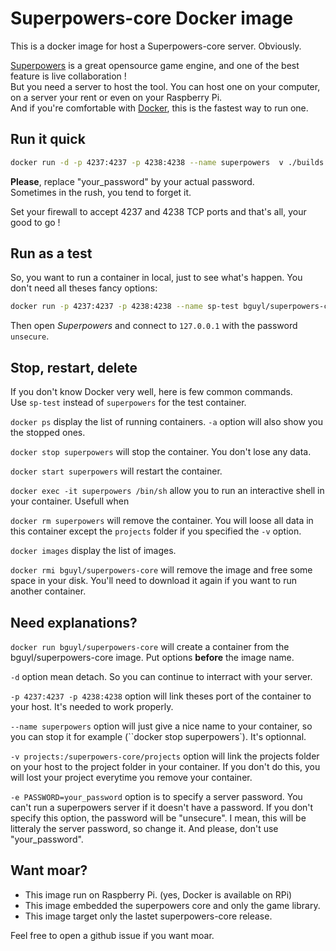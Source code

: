 # Superpowers-core Docker image

This is a docker image for host a Superpowers-core server. Obviously.

[Superpowers](http://superpowers-html5.com) is a great opensource game engine, and one of the best feature is live collaboration !  
But you need a server to host the tool. You can host one on your computer, on a server your rent or even on your Raspberry Pi.  
And if you're comfortable with [Docker](https://docker.com), this is the fastest way to run one.

## Run it quick

```bash
docker run -d -p 4237:4237 -p 4238:4238 --name superpowers  v ./builds:/superpowers-core/builds -v projects:/superpowers-core/projects -e PASSWORD=your_password bguyl/superpowers-core
```

**Please**, replace "your_password" by your actual password.  
Sometimes in the rush, you tend to forget it.

Set your firewall to accept 4237 and 4238 TCP ports and that's all, your good to go !

## Run as a test

So, you want to run a container in local, just to see what's happen. You don't need all theses fancy options:

```bash
docker run -p 4237:4237 -p 4238:4238 --name sp-test bguyl/superpowers-core
```

Then open *Superpowers* and connect to `127.0.0.1` with the password `unsecure`.

## Stop, restart, delete

If you don't know Docker very well, here is few common commands.  
Use `sp-test` instead of `superpowers` for the test container.

`docker ps` display the list of running containers. `-a` option will also show you the stopped ones.

`docker stop superpowers` will stop the container. You don't lose any data.

`docker start superpowers` will restart the container.

`docker exec -it superpowers /bin/sh` allow you to run an interactive shell in your container. Usefull when

`docker rm superpowers` will remove the container. You will loose all data in this container except the `projects` folder if you specified the `-v` option.

`docker images` display the list of images.

`docker rmi bguyl/superpowers-core` will remove the image and free some space in your disk. You'll need to download it again if you want to run another container.

## Need explanations?

`docker run bguyl/superpowers-core` will create a container from the bguyl/superpowers-core image. Put options **before** the image name.

`-d` option mean detach. So you can continue to interract with your server.

`-p 4237:4237 -p 4238:4238` option will link theses port of the container to your host. It's needed to work properly.

`--name superpowers` option will just give a nice name to your container, so you can stop it for example (``docker stop superpowers`). It's optionnal.

`-v projects:/superpowers-core/projects` option will link the projects folder on your host to the project folder in your container. If you don't do this, you will lost your project everytime you remove your container.

`-e PASSWORD=your_password` option is to specify a server password. You can't run a superpowers server if it doesn't have a password. If you don't specify this option, the password will be "unsecure". I mean, this will be litteraly the server password, so change it. And please, don't use "your_password".

## Want moar?

- This image run on Raspberry Pi. (yes, Docker is available on RPi)
- This image embedded the superpowers core and only the game library.
- This image target only the lastet superpowers-core release.

Feel free to open a github issue if you want moar.
